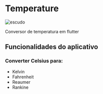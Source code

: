 # Temperature

![escudo](https://img.shields.io/badge/build-passing-brightgreen)

Conversor de temperatura em flutter

## Funcionalidades do aplicativo

### Converter Celsius para:

* Kelvin
* Fahrenheit
* Reaumer
* Rankine

